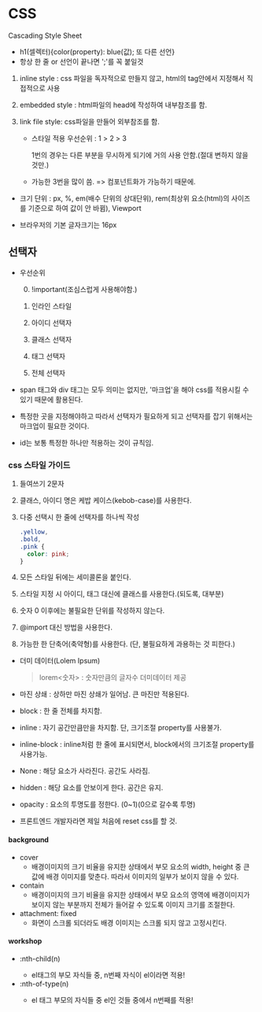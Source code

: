 # CSS

Cascading Style Sheet

- h1(셀렉터){color(property): blue(값); 또 다른 선언}
- 항상 한 줄 or 선언이 끝나면 ';'를 꼭 붙일것



1. inline style : css 파일을 독자적으로 만들지 않고, html의 tag안에서 지정해서 직접적으로 사용

2. embedded style : html파일의 head에 작성하여 내부참조를 함.

3. link file style: css파일을 만들어 외부참조를 함.

   - 스타일 적용 우선순위 : 1 > 2 > 3

     1번의 경우는 다른 부분을 무시하게 되기에 거의 사용 안함.(절대 변하지 않을 것만.)

   - 가능한 3번을 많이 씀. => 컴포넌트화가 가능하기 때문에.



- 크기 단위 : px, %, em(배수 단위의 상대단위), rem(최상위 요소(html)의 사이즈를 기준으로 하여 값이 안 바뀜), Viewport



- 브라우저의 기본 글자크기는 16px



## 선택자

- 우선순위

  0. !important(조심스럽게 사용해야함.)

  1. 인라인 스타일
  2. 아이디 선택자
  3. 클래스 선택자

  4. 태그 선택자

  5. 전체 선택자



- span 태그와 div 태그는 모두 의미는 없지만, '마크업'을 해야 css를 적용시킬 수 있기 때문에 활용된다.
- 특정한 곳을 지정해야하고 따라서 선택자가 필요하게 되고 선택자를 잡기 위해서는 마크업이 필요한 것이다.



- id는 보통 특정한 하나만 적용하는 것이 규칙임.



### css 스타일 가이드

1. 들여쓰기 2문자

2. 클래스, 아이디 명은 케밥 케이스(kebob-case)를 사용한다.

3. 다중 선택시 한 줄에 선택자를 하나씩 작성

   ```css
   .yellow,
   .bold,
   .pink {
     color: pink;
   }
   ```

4. 모든 스타일 뒤에는 세미콜론을 붙인다.

5. 스타일 지정 시 아이디, 태그 대신에 클래스를 사용한다.(되도록, 대부분)

6. 숫자 0 이후에는 불필요한 단위를 작성하지 않는다.

7. @import 대신 <link> 방법을 사용한다.

8. 가능한 한 단축어(축약형)를 사용한다. (단, 불필요하게 과용하는 것 피한다.)



- 더미 데이터(Lolem Ipsum)

  > lorem<숫자> : 숫자만큼의 글자수 더미데이터 제공



- 마진 상쇄 : 상하만 마진 상쇄가 일어남. 큰 마진만 적용된다.



- block : 한 줄 전체를 차지함.

- inline : 자기 공간만큼만을 차지함. 단, 크기조절 property를 사용불가.

- inline-block : inline처럼 한 줄에 표시되면서, block에서의 크기조절 property를 사용가능.

- None : 해당 요소가 사라진다. 공간도 사라짐.

  

- hidden : 해당 요소를 안보이게 한다. 공간은 유지.

- opacity : 요소의 투명도를 정한다. (0~1)(0으로 갈수록 투명)



- 프론트엔드 개발자라면 제일 처음에 reset css를 할 것.



#### background

- cover
  - 배경이미지의 크기 비율을 유지한 상태에서 부모 요소의 width, height 중 큰 값에 배경 이미지를 맞춘다. 따라서 이미지의 일부가 보이지 않을 수 있다.
- contain
  - 배경이미지의 크기 비율을 유지한 상태에서 부모 요소의 영역에 배경이미지가 보이지 않는 부분까지 전체가 들어갈 수 있도록 이미지 크기를 조절한다.
- attachment: fixed
  - 화면이 스크롤 되더라도 배경 이미지는 스크롤 되지 않고 고정시킨다.



#### workshop

- <el>:nth-child(n)
  - el태그의 부모 자식들 중, n번째 자식이 el이라면 적용!
- <el>:nth-of-type(n)
  - el 태그 부모의 자식들 중 el인 것들 중에서 n번째를 적용!





